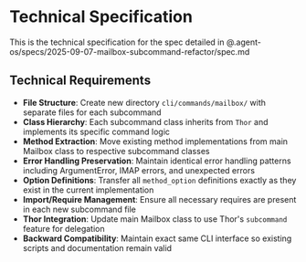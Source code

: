 # Technical Specification

This is the technical specification for the spec detailed in @.agent-os/specs/2025-09-07-mailbox-subcommand-refactor/spec.md

## Technical Requirements

- **File Structure**: Create new directory `cli/commands/mailbox/` with separate files for each subcommand
- **Class Hierarchy**: Each subcommand class inherits from `Thor` and implements its specific command logic
- **Method Extraction**: Move existing method implementations from main Mailbox class to respective subcommand classes
- **Error Handling Preservation**: Maintain identical error handling patterns including ArgumentError, IMAP errors, and unexpected errors
- **Option Definitions**: Transfer all `method_option` definitions exactly as they exist in the current implementation
- **Import/Require Management**: Ensure all necessary requires are present in each new subcommand file
- **Thor Integration**: Update main Mailbox class to use Thor's `subcommand` feature for delegation
- **Backward Compatibility**: Maintain exact same CLI interface so existing scripts and documentation remain valid